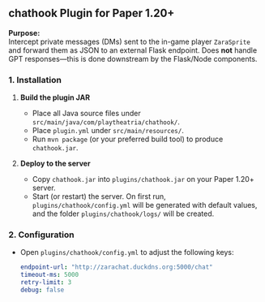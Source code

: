 ## chathook Plugin for Paper 1.20+

**Purpose:**  
Intercept private messages (DMs) sent to the in-game player `ZaraSprite` and forward them as JSON to an external Flask endpoint. Does **not** handle GPT responses—this is done downstream by the Flask/Node components.

### 1. Installation

1. **Build the plugin JAR**  
   - Place all Java source files under `src/main/java/com/playtheatria/chathook/`.
   - Place `plugin.yml` under `src/main/resources/`.
   - Run `mvn package` (or your preferred build tool) to produce `chathook.jar`.

2. **Deploy to the server**  
   - Copy `chathook.jar` into `plugins/chathook.jar` on your Paper 1.20+ server.
   - Start (or restart) the server. On first run, `plugins/chathook/config.yml` will be generated with default values, and the folder `plugins/chathook/logs/` will be created.

### 2. Configuration

- Open `plugins/chathook/config.yml` to adjust the following keys:
  ```yaml
  endpoint-url: "http://zarachat.duckdns.org:5000/chat"
  timeout-ms: 5000
  retry-limit: 3
  debug: false

